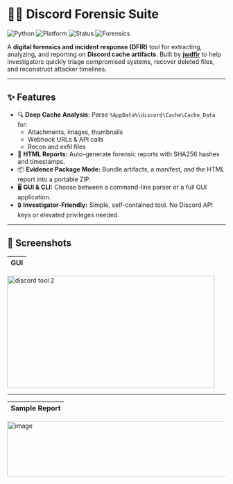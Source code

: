 # 🕵️‍♂️ Discord Forensic Suite
![Python](https://img.shields.io/badge/python-3.10+-blue)
![Platform](https://img.shields.io/badge/platform-Windows-lightgrey)
![Status](https://img.shields.io/badge/status-active-success)
![Forensics](https://img.shields.io/badge/forensics-DFIR-critical)


A **digital forensics and incident response (DFIR)** tool for extracting, analyzing, and reporting on **Discord cache artifacts**.  Built by **[jwdfir](https://github.com/jwdfir)** to help investigators quickly triage compromised systems, recover deleted files, and reconstruct attacker timelines.

---

## ✨ Features
- 🔍 **Deep Cache Analysis:** Parse `%AppData%\discord\Cache\Cache_Data` for:
  - Attachments, images, thumbnails
  - Webhook URLs & API calls
  - Recon and exfil files
- 📑 **HTML Reports:** Auto-generate forensic reports with SHA256 hashes and timestamps.
- 📦 **Evidence Package Mode:** Bundle artifacts, a manifest, and the HTML report into a portable ZIP.
- 🖥️ **GUI & CLI:** Choose between a command-line parser or a full GUI application.
- 🔒 **Investigator-Friendly:** Simple, self-contained tool. No Discord API keys or elevated privileges needed.

---

## 📸 Screenshots

| GUI |
|-----|
<img width="478" height="259" alt="discord tool 2" src="https://github.com/user-attachments/assets/85b91e70-1abf-41fc-85f7-806b24b6366b" />

---
| Sample Report |
|-----|
<img width="944" height="128" alt="image" src="https://github.com/user-attachments/assets/f39314be-dbb9-4749-a373-d1b4e1690ea7" />


